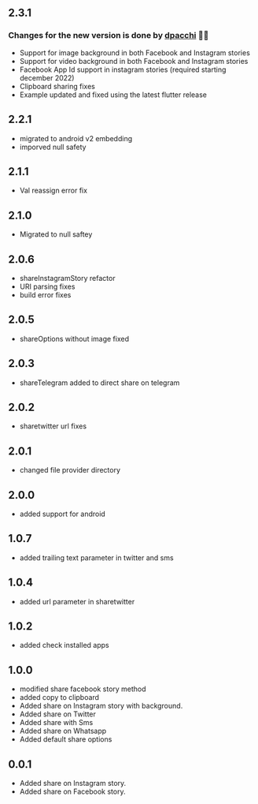 ## 2.3.1

### Changes for the new version is done by [dpacchi](https://github.com/dpacchi) 🙌🙌

- Support for image background in both Facebook and Instagram stories
- Support for video background in both Facebook and Instagram stories
- Facebook App Id support in instagram stories (required starting december 2022)
- Clipboard sharing fixes
- Example updated and fixed using the latest flutter release

## 2.2.1

- migrated to android v2 embedding
- imporved null safety

## 2.1.1

- Val reassign error fix

## 2.1.0

- Migrated to null saftey

## 2.0.6

- shareInstagramStory refactor
- URI parsing fixes
- build error fixes

## 2.0.5

- shareOptions without image fixed

## 2.0.3

- shareTelegram added to direct share on telegram

## 2.0.2

- sharetwitter url fixes

## 2.0.1

- changed file provider directory

## 2.0.0

- added support for android

## 1.0.7

- added trailing text parameter in twitter and sms

## 1.0.4

- added url parameter in sharetwitter

## 1.0.2

- added check installed apps

## 1.0.0

- modified share facebook story method
- added copy to clipboard
- Added share on Instagram story with background.
- Added share on Twitter
- Added share with Sms
- Added share on Whatsapp
- Added default share options

## 0.0.1

- Added share on Instagram story.
- Added share on Facebook story.
